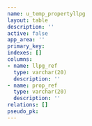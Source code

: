 ```yaml
---
name: u_temp_propertyllpg
layout: table
description: ''
active: false
app_area: ''
primary_key: 
indexes: []
columns:
- name: llpg_ref
  type: varchar(20)
  description: ''
- name: prop_ref
  type: varchar(20)
  description: ''
relations: []
pseudo_pk: 
---
```


